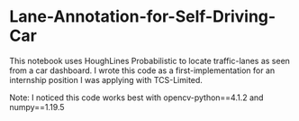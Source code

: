 # Lane-Annotation-for-Self-Driving-Car

This notebook uses HoughLines Probabilistic to locate traffic-lanes as seen from a car dashboard.
I wrote this code as a first-implementation for an internship position I was applying with TCS-Limited.

Note: I noticed this code works best with opencv-python==4.1.2 and numpy==1.19.5 